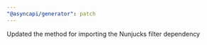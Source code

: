 ```yaml
---
"@asyncapi/generator": patch
---
```


Updated the method for importing the Nunjucks filter dependency